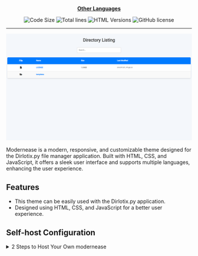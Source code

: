 <div align="center">

[**Other Languages**](.github/README/)

![Code Size](https://img.shields.io/github/languages/code-size/robonamari/modernease?style=flat)
![Total lines](https://tokei.rs/b1/github/robonamari/modernease?style=flat)
![HTML Versions](https://img.shields.io/badge/HTML-%5E5-blue)
![GitHub license](https://img.shields.io/github/license/robonamari/modernease)

---

![banner](/.github/banner.png)

</div>

Modernease is a modern, responsive, and customizable theme designed for the Dirlotix.py file manager application. Built with HTML, CSS, and JavaScript, it offers a sleek user interface and supports multiple languages, enhancing the user experience.

## Features

- This theme can be easily used with the Dirlotix.py application.
- Designed using HTML, CSS, and JavaScript for a better user experience.

## Self-host Configuration

<details>
<summary>2 Steps to Host Your Own modernease</summary>

### 1. Download the Theme Files

To download the latest version of the plugin, visit the GitHub releases page:
🔗 [GitHub Releases](https://github.com/robonamari/modernease/releases)

### 2. Replacing the templates Folder

Delete the current templates folder completely, then copy the templates folder from the modernease theme package into the same location.

### All Done!

Your Theme should now be fully set up and ready to use!

</details>
